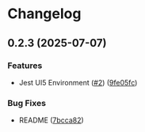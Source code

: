 # Changelog

## 0.2.3 (2025-07-07)


### Features

* Jest UI5 Environment ([#2](https://github.com/mauriciolauffer/jest-environment-ui5/issues/2)) ([9fe05fc](https://github.com/mauriciolauffer/jest-environment-ui5/commit/9fe05fca6aadc1908fe25c14bd1ac24ce63047a9))


### Bug Fixes

* README ([7bcca82](https://github.com/mauriciolauffer/jest-environment-ui5/commit/7bcca82a4c8e9b65287673a0eddf68cc41cc9a85))
